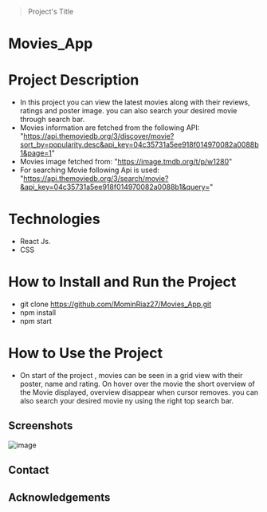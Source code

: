 > Project's Title
# Movies_App
# Project Description
- In this project you can view the latest movies along with their reviews, ratings and poster image. you can also search your desired movie through search bar.
- Movies information are fetched from the following API:
"https://api.themoviedb.org/3/discover/movie?sort_by=popularity.desc&api_key=04c35731a5ee918f014970082a0088b1&page=1"
- Movies image fetched from:
"https://image.tmdb.org/t/p/w1280"
- For searching Movie following Api is used:
"https://api.themoviedb.org/3/search/movie?&api_key=04c35731a5ee918f014970082a0088b1&query="

# Technologies
- React Js.
- CSS
# How to Install and Run the Project
- git clone https://github.com/MominRiaz27/Movies_App.git
- npm install
- npm start

# How to Use the Project
- On start of the project , movies can be seen in a grid view with their poster, name and rating. On hover over the movie the short overview of the Movie displayed, overview disappear when cursor removes. you can also search your desired movie ny using the right top search bar.  
## Screenshots
![image](https://user-images.githubusercontent.com/93713996/182186416-81a113a6-b48d-4af5-9e6e-3a38fdd5a615.png)

## Contact
## Acknowledgements
